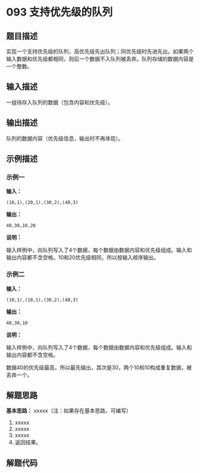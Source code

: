 # 093 支持优先级的队列

## 题目描述

实现一个支持优先级的队列，高优先级先出队列；同优先级时先进先出。如果两个输入数据和优先级都相同，则后一个数据不入队列被丢弃。队列存储的数据内容是一个整数。

## 输入描述

一组待存入队列的数据（包含内容和优先级）。

## 输出描述

队列的数据内容（优先级信息，输出时不再体现）。

## 示例描述

### 示例一

**输入：**
```text
(10,1),(20,1),(30,2),(40,3)
```

**输出：**
```text
40,30,10,20
```

**说明：**  

输入样例中，向队列写入了4个数据，每个数据由数据内容和优先级组成。输入和输出内容都不含空格。10和20优先级相同，所以按输入顺序输出。

### 示例二

**输入：**
```text
(10,1),(10,1),(30,2),(40,3)
```

**输出：**
```text
40,30,10
```

**说明：**

输入样例中，向队列写入了4个数据，每个数据由数据内容和优先级组成。输入和输出内容都不含空格。

数据40的优先级最高，所以最先输出，其次是30，两个10和10构成重复数据，被丢弃一个。

## 解题思路

**基本思路：** xxxxx（注：如果存在基本思路，可编写）
1. xxxxx
2. xxxxx
3. xxxxx
4. 返回结果。

## 解题代码